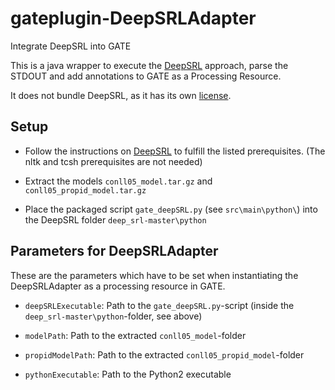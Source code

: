# gateplugin-DeepSRLAdapter
Integrate DeepSRL into GATE

This is a java wrapper to execute the [DeepSRL](https://github.com/luheng/deep_srl) approach, parse the STDOUT and add annotations to GATE as a Processing Resource.

It does not bundle DeepSRL, as it has its own [license](https://github.com/luheng/deep_srl/blob/master/LICENSE).


## Setup

* Follow the instructions on [DeepSRL](https://github.com/luheng/deep_srl) to fulfill the listed prerequisites. (The nltk and tcsh prerequisites are not needed)

* Extract the models `conll05_model.tar.gz` and `conll05_propid_model.tar.gz`

* Place the packaged script `gate_deepSRL.py` (see `src\main\python\`) into the DeepSRL folder `deep_srl-master\python`

## Parameters for DeepSRLAdapter

These are the parameters which have to be set when instantiating the DeepSRLAdapter as a processing resource in GATE.

* `deepSRLExecutable`: Path to the `gate_deepSRL.py`-script (inside the `deep_srl-master\python`-folder, see above)

* `modelPath`: Path to the extracted `conll05_model`-folder

* `propidModelPath`: Path to the extracted `conll05_propid_model`-folder 

* `pythonExecutable`: Path to the Python2 executable